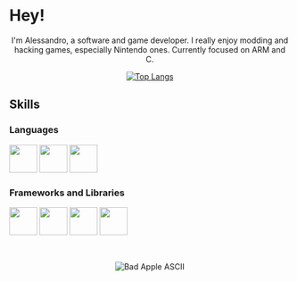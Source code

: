 <h1>Hey!</h1>
<p align="center">I'm Alessandro, a software and game developer. I really enjoy modding and hacking games, especially Nintendo ones. Currently focused on ARM and C.</p>

<p align="center">
  <a href="https://github.com/CardinalSys">
    <img src="https://github-readme-stats.vercel.app/api/top-langs/?username=CardinalSys&layout=compact" alt="Top Langs">
  </a>
</p>

<h2>Skills</h2>

<h3>Languages</h3>

<p>
  <img src="https://cdn.jsdelivr.net/gh/devicons/devicon@latest/icons/csharp/csharp-original.svg"  style="height: 50px" />       
  <img src="https://cdn.jsdelivr.net/gh/devicons/devicon@latest/icons/c/c-original.svg"  style="height: 50px"/>
  <img src="https://cdn.jsdelivr.net/gh/devicons/devicon@latest/icons/cplusplus/cplusplus-original.svg" style="height: 50px" />         
</p>

<h3>Frameworks and Libraries</h3>

<p>
  <img src="https://cdn.jsdelivr.net/gh/devicons/devicon@latest/icons/unity/unity-original.svg"  style="height: 50px"/>
  <img src="https://cdn.jsdelivr.net/gh/devicons/devicon@latest/icons/unrealengine/unrealengine-original.svg"  style="height: 50px"/>
  <img src="https://cdn.jsdelivr.net/gh/devicons/devicon@latest/icons/dotnetcore/dotnetcore-original.svg"  style="height: 50px"/>
  <img src="https://cdn.jsdelivr.net/gh/devicons/devicon@latest/icons/qt/qt-original.svg"  style="height: 50px"/>          
</p>

<br>
<p align="center">
  <img src="https://c.tenor.com/SN9Y2YGIqfwAAAAC/tenor.gif" alt="Bad Apple ASCII">
</p>
